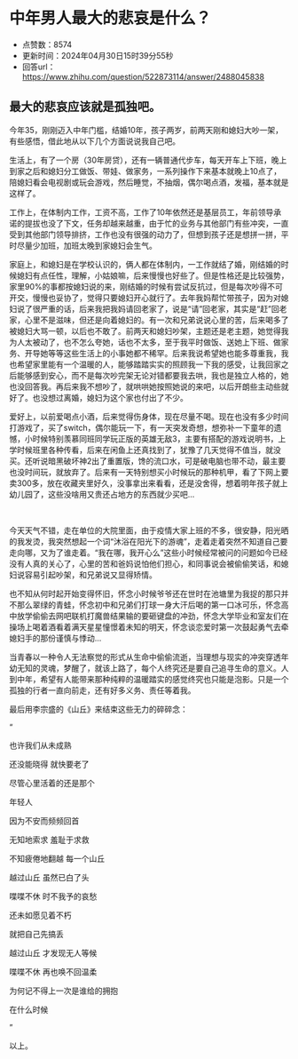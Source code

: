 # 中年男人最大的悲哀是什么？
- 点赞数：8574
- 更新时间：2024年04月30日15时39分55秒
- 回答url：https://www.zhihu.com/question/522873114/answer/2488045838
<body>
 <h2>最大的悲哀应该就是孤独吧。</h2>
 <p data-pid="Av_BOVG_">今年35，刚刚迈入中年门槛，结婚10年，孩子两岁，前两天刚和媳妇大吵一架，有些感悟，借此地从以下几个方面说说我自己吧。</p>
 <p data-pid="9wR9c8SV">生活上，有了一个房（30年房贷），还有一辆普通代步车，每天开车上下班，晚上到家之后和媳妇分工做饭、带娃、做家务，一系列操作下来基本就晚上10点了，陪媳妇看会电视剧或玩会游戏，然后睡觉，不抽烟，偶尔喝点酒，发福，基本就是这样了。</p>
 <p data-pid="mQ0lUHjH">工作上，在体制内工作，工资不高，工作了10年依然还是基层员工，年前领导承诺的提拔也没了下文，任务却越来越重，由于忙的业务与其他部门有些冲突，一直受到其他部门领导排挤，工作也没有很强的动力了，但想到孩子还是想拼一拼，平时尽量少加班，加班太晚到家媳妇会生气。</p>
 <p data-pid="O2goZhI4">家庭上，和媳妇是在学校认识的，俩人都在体制内，一工作就结了婚，刚结婚的时候媳妇有点任性，理解，小姑娘嘛，后来慢慢也好些了。但是性格还是比较强势，家里90%的事都按媳妇说的来，刚结婚的时候有尝试反抗过，但是每次吵得不可开交，慢慢也妥协了，觉得只要媳妇开心就行了。去年我妈帮忙带孩子，因为对媳妇说了很严重的话，后来我把我妈请回老家了，说是“请”回老家，其实是“赶”回老家，心里不是滋味，但还是向着媳妇的。有一次和兄弟说说心里的苦，后来喝多了被媳妇大骂一顿，以后也不敢了。前两天和媳妇吵架，主题还是老主题，她觉得我为人太被动了，也不怎么夸她，话也不太多，至于我平时做饭、送她上下班、做家务、开导她等等这些生活上的小事她都不稀罕。后来我说希望她也能多尊重我，我也希望家里能有一个温暖的人，能够踏踏实实的照顾我一下我的感受，让我回家之后能够感到安心，而不是每次吵完架无论对错都要我去哄，我也是独立人格的，她也没回答我。再后来我不想吵了，就哄哄她按照她说的来吧，以后开朗些主动些就好了。也没想过离婚，媳妇为这个家也付出了不少。</p>
 <p data-pid="HYYVNykO">爱好上，以前爱喝点小酒，后来觉得伤身体，现在尽量不喝。现在也没有多少时间打游戏了，买了switch，偶尔能玩一下，有一天突发奇想，想弥补一下童年的遗憾，小时候特别羡慕同班同学玩正版的英雄无敌3，主要有搭配的游戏说明书，上学时候班里各种传看，后来在闲鱼上还真找到了，犹豫了几天觉得不值当，就没买。还听说暗黑破坏神2出了重置版，馋的流口水，可是破电脑也带不动，最主要也没时间玩，就放弃了。后来有一天特别想买小时候玩的那种机甲，看了下网上要卖300多，放在收藏夹里好久，没事拿出来看看，还是没舍得，想着明年孩子就上幼儿园了，这些没啥用又贵还占地方的东西就少买吧...</p>
 <p class="ztext-empty-paragraph"><br></p>
 <p data-pid="85pXEjv3">今天天气不错，走在单位的大院里面，由于疫情大家上班的不多，很安静，阳光晒的我发烫，我突然想起一个词“沐浴在阳光下的游魂”，走着走着突然不知道自己要走向哪，又为了谁走着。“我在哪，我开心么”这些小时候经常被问的问题如今已经没有人真的关心了，心里的苦和爸妈说怕他们担心，和同事说会被偷偷笑话，和媳妇说容易引起吵架，和兄弟说又显得矫情。</p>
 <p data-pid="hQtJbJhs">也不知从何时起开始变得怀旧，怀念小时候爷爷还在世时在池塘里为我捉的那只并不那么翠绿的青蛙，怀念初中和兄弟们打球一身大汗后喝的第一口冰可乐，怀念高中放学偷偷去网吧联机打魔兽结果输的要砸键盘的冲劲，怀念大学毕业和室友们在操场上喝着酒看着满天星星憧憬着未知的明天，怀念谈恋爱时第一次鼓起勇气去牵媳妇手的那份谨慎与悸动...</p>
 <p data-pid="0xt7kAVS">当青春以一种令人无法察觉的形式从生命中偷偷流逝，当理想与现实的冲突穿透年幼无知的灵魂，梦醒了，就该上路了，每个人终究还是要自己追寻生命的意义。人到中年，希望有人能带来那种纯粹的温暖踏实的感觉终究也只能是泡影。只是一个孤独的行者一直向前走，还有好多义务、责任等着我。</p>
 <p data-pid="wbnv5EQk">最后用李宗盛的《山丘》来结束这些无力的碎碎念：</p>
 <p data-pid="650MP7Nk">“</p>
 <p data-pid="h0GKZjzM">也许我们从未成熟</p>
 <p data-pid="OMtcRuDj">还没能晓得 就快要老了</p>
 <p data-pid="SL3nv2c-">尽管心里活着的还是那个</p>
 <p data-pid="yXjpSfE1">年轻人</p>
 <p data-pid="ABVoEc1k">因为不安而频频回首</p>
 <p data-pid="-7V9ovcI">无知地索求 羞耻于求救</p>
 <p data-pid="6lNhh-yp">不知疲倦地翻越 每一个山丘</p>
 <p data-pid="eu1eY3Oz">越过山丘 虽然已白了头</p>
 <p data-pid="unBdMVSl">喋喋不休 时不我予的哀愁</p>
 <p data-pid="aHjbD6E0">还未如愿见着不朽</p>
 <p data-pid="hxMhaslR">就把自己先搞丢</p>
 <p data-pid="jxwwrd1f">越过山丘 才发现无人等候</p>
 <p data-pid="Y5b1JC78">喋喋不休 再也唤不回温柔</p>
 <p data-pid="_cYqN_zK">为何记不得上一次是谁给的拥抱</p>
 <p data-pid="Au34r_00">在什么时候</p>
 <p data-pid="eKIFiT0q">”</p>
 <p data-pid="jiFwQC9z">以上。</p>
</body>